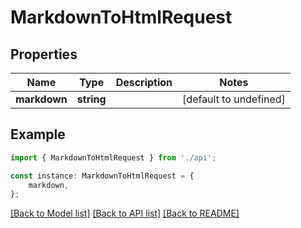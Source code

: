 # MarkdownToHtmlRequest


## Properties

Name | Type | Description | Notes
------------ | ------------- | ------------- | -------------
**markdown** | **string** |  | [default to undefined]

## Example

```typescript
import { MarkdownToHtmlRequest } from './api';

const instance: MarkdownToHtmlRequest = {
    markdown,
};
```

[[Back to Model list]](../README.md#documentation-for-models) [[Back to API list]](../README.md#documentation-for-api-endpoints) [[Back to README]](../README.md)
